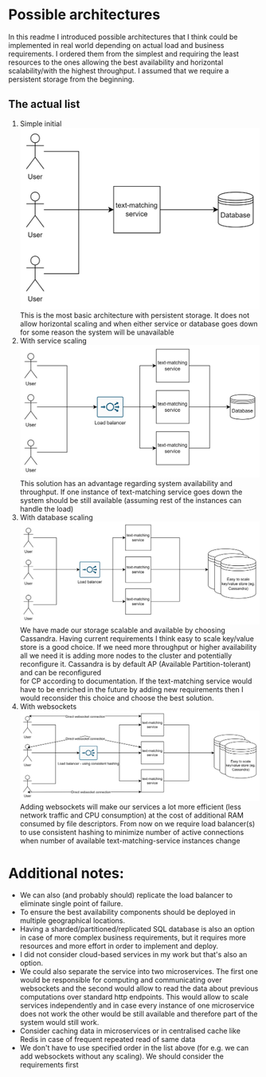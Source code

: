 # Possible architectures

In this readme I introduced possible architectures that I think could be implemented in real world depending on actual load and
business requirements. I ordered them from the simplest and requiring the least resources to the ones allowing the best 
availability and horizontal scalability/with the highest throughput. I assumed that we require a persistent storage from the beginning.

## The actual list
1. Simple initial
  ![1 - simplest initial](./1-simple-initial.png)<br/>
  This is the most basic architecture with persistent storage. It does not allow horizontal scaling and when either 
  service or database goes down for some reason the system will be unavailable
2. With service scaling
 ![2 - with service scaling](./2-with-service-scaling.png)<br/>
  This solution has an advantage regarding system availability and throughput. If one instance of text-matching service goes down
  the system should be still available (assuming rest of the instances can handle the load)
3. With database scaling
 ![3 - with database scaling](./3-with-database-scaling.png)<br>
  We have made our storage scalable and available by choosing Cassandra. Having current requirements I think easy
  to scale key/value store is a good choice. If we need more throughput or higher availability all we need it is adding more nodes 
  to the cluster and potentially reconfigure it. Cassandra is by default AP (Available Partition-tolerant) and can be reconfigured  
  for CP according to documentation. If the text-matching service would have to be enriched in the future by adding new requirements then I would
  reconsider this choice and choose the best solution.
4. With websockets
 ![4 - with websockets](./4-with-web-sockets.png)<br/>
  Adding websockets will make our services a lot more efficient (less network traffic and CPU consumption) at the cost of additional
  RAM consumed by file descriptors. From now on we require load balancer(s) to use consistent hashing to minimize number of active
  connections when number of available text-matching-service instances change 

# Additional notes:
- We can also (and probably should) replicate the load balancer to eliminate single point of failure.
- To ensure the best availability components should be deployed in multiple geographical locations.
- Having a sharded/partitioned/replicated SQL database is also an option in case of more complex business requirements, but it requires more 
  resources and more effort in order to implement and deploy.
- I did not consider cloud-based services in my work but that's also an option.
- We could also separate the service into two microservices. The first one would be responsible for computing and communicating 
  over websockets and the second would allow to read the data about previous computations over standard http endpoints. This would
  allow to scale services independently and in case every instance of one microservice does not work the other would be still available
  and therefore part of the system would still work.
- Consider caching data in microservices or in centralised cache like Redis in case of frequent repeated read of same data 
- We don't have to use specified order in the list above (for e.g. we can add websockets without any scaling). We should consider the requirements first
